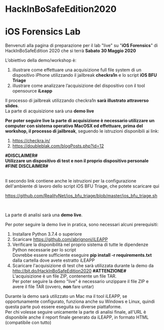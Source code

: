 # HackInBoSafeEdition2020

# iOS Forensics Lab

Benvenuti alla pagina di preparazione per il lab "live" su "<b>iOS Forensics</b>" di HackInBoSafeEdition 2020 che si terrà <b>Sabato 30 Maggio 2020</b>

L’obiettivo della demo/workshop è:

<ol>
<li>illustrare come effettuare una acquisizione full file system di un dispositivo iPhone utilizzando il jailbreak <b>checkra1n</b> e lo script <b>iOS BFU Triage</b>
    <li>illustrare come analizzare l’acquisizione del dispositivo con il tool opensource <b>iLeapp</b>
</ol>

Il processo di jailbreak utilizzando checkra1n <b>sarà illustrato attraverso slides</b>.
<br>
La parte di acquisizione sarà una <b>demo live</b>

<b>Per poter seguire live la parte di acquisizione è necessario utilizzare un computer con sistema operativo MacOSX ed effettuare, <b>prima del workshop</b>, il processo di jailbreak</b>, seguendo le istruzioni disponibili ai link:

1.	https://checkra.in/
2.	https://doubleblak.com/blogPosts.php?id=12

<b>
#DISCLAIMER#
<br>
Utilizzare un dispositivo di test e non il proprio dispositivo personale
<br>
#FINE DISCLAIMER#
</b>
<br>
<br>

Il secondo link contiene anche le istruzioni per la configurazione dell'ambiente di lavoro dello script iOS BFU Triage, che potete scaricare qui

https://github.com/RealityNet/ios_bfu_triage/blob/master/ios_bfu_triage.sh

<br>

La parte di analisi sarà una <b>demo live</b>.

Per poter seguire la demo live in pratica, sono necessari alcuni prerequisiti:

1.	Installare Python 3.7.4 o superiore
2.	Scaricare https://github.com/abrignoni/iLEAPP
3.	Verificare la disponibilità nel proprio sistema di tutte le dipendenze Python necessarie per lo script
    <br>
    Dovrebbe essere sufficiente eseguire <b>pip install -r requirements.txt</b> dalla cartella dove avete estratto iLEAPP 
4.	Scaricare l'acquisizione di test che sarà utilizzata durante la demo da http://bit.do/HackInBoSafeEdition2020
    <B>#ATTENZIONE#</b>
    <br>
    L'acquisizione è un file ZIP, contenente un file TAR.
    <br>
    Per poter seguire la demo "live" è necessario unzippare il file ZIP e avere il file TAR (ovvero, <b>non</b> fare untar)

Durante la demo sarà utilizzato un Mac ma il tool iLEAPP, se opportunamente configurato, funziona anche su Windows e Linux, quindi questa parte può essere eseguita su diverse piattaforme.
<br>
Per chi volesse seguire unicamente la parte di analisi finale, all'URL è disponibile anche il report finale generato da iLEAPP, in formato HTML (compatibile con tutto)


